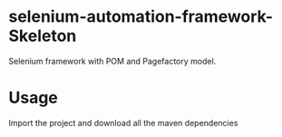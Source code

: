 # selenium-automation-framework-Skeleton

Selenium framework with POM and Pagefactory model.

# Usage

Import the project and download all the maven dependencies
